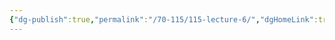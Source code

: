 ```yaml
---
{"dg-publish":true,"permalink":"/70-115/115-lecture-6/","dgHomeLink":true,"dgPassFrontmatter":false,"dgShowBacklinks":false,"dgShowLocalGraph":false,"dgShowInlineTitle":false}
---
```

